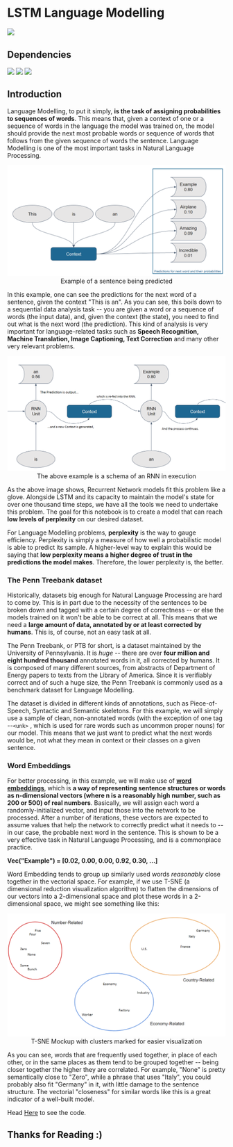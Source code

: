 # LSTM Language Modelling

![](http://ForTheBadge.com/images/badges/made-with-python.svg) 

## Dependencies

![](https://img.shields.io/badge/TensorFlow-2.1.0-FF6F00?style=for-the-badge&logo=TensorFlow)
![](https://img.shields.io/badge/numpy-1.19.2-013243?style=for-the-badge&logo=NumPy)
![](https://img.shields.io/badge/time-1.0.0-123456?style=for-the-badge)

## Introduction

Language Modelling, to put it simply, <b>is the task of assigning probabilities to sequences of words</b>. This means that, given a context of one or a sequence of words in the language the model was trained on, the model should provide the next most probable words or sequence of words that follows from the given sequence of words the sentence. Language Modelling is one of the most important tasks in Natural Language Processing.

<p align="center">
	<img width="650px" src="Images/img0.png"><br>
	Example of a sentence being predicted
</p>

In this example, one can see the predictions for the next word of a sentence, given the context "This is an". As you can see, this boils down to a sequential data analysis task -- you are given a word or a sequence of words (the input data), and, given the context (the state), you need to find out what is the next word (the prediction). This kind of analysis is very important for language-related tasks such as <b>Speech Recognition, Machine Translation, Image Captioning, Text Correction</b> and many other very relevant problems. 

<p align="center">
	<img width="650px" src="Images/img1.png"><br>
	The above example is a schema of an RNN in execution
</p>

As the above image shows, Recurrent Network models fit this problem like a glove. Alongside LSTM and its capacity to maintain the model's state for over one thousand time steps, we have all the tools we need to undertake this problem. The goal for this notebook is to create a model that can reach <b>low levels of perplexity</b> on our desired dataset.

For Language Modelling problems, <b>perplexity</b> is the way to gauge efficiency. Perplexity is simply a measure of how well a probabilistic model is able to predict its sample. A higher-level way to explain this would be saying that <b>low perplexity means a higher degree of trust in the predictions the model makes</b>. Therefore, the lower perplexity is, the better.

### The Penn Treebank dataset

Historically, datasets big enough for Natural Language Processing are hard to come by. This is in part due to the necessity of the sentences to be broken down and tagged with a certain degree of correctness -- or else the models trained on it won't be able to be correct at all. This means that we need a <b>large amount of data, annotated by or at least corrected by humans</b>. This is, of course, not an easy task at all.

The Penn Treebank, or PTB for short, is a dataset maintained by the University of Pennsylvania. It is <i>huge</i> -- there are over <b>four million and eight hundred thousand</b> annotated words in it, all corrected by humans. It is composed of many different sources, from abstracts of Department of Energy papers to texts from the Library of America. Since it is verifiably correct and of such a huge size, the Penn Treebank is commonly used as a benchmark dataset for Language Modelling.

The dataset is divided in different kinds of annotations, such as Piece-of-Speech, Syntactic and Semantic skeletons. For this example, we will simply use a sample of clean, non-annotated words (with the exception of one tag --<code>&lt;unk&gt;</code>
, which is used for rare words such as uncommon proper nouns) for our model. This means that we just want to predict what the next words would be, not what they mean in context or their classes on a given sentence.

### Word Embeddings

For better processing, in this example, we will make use of <a href="https://www.tensorflow.org/tutorials/word2vec/"><b>word embeddings</b></a>, which is <b>a way of representing sentence structures or words as n-dimensional vectors (where n is a reasonably high number, such as 200 or 500) of real numbers</b>. Basically, we will assign each word a randomly-initialized vector, and input those into the network to be processed. After a number of iterations, these vectors are expected to assume values that help the network to correctly predict what it needs to -- in our case, the probable next word in the sentence. This is shown to be a very effective task in Natural Language Processing, and is a commonplace practice.

<strong>Vec("Example") = [0.02, 0.00, 0.00, 0.92, 0.30, ...]</strong>

Word Embedding tends to group up similarly used words <i>reasonably</i> close together in the vectorial space. For example, if we use T-SNE (a dimensional reduction visualization algorithm) to flatten the dimensions of our vectors into a 2-dimensional space and plot these words in a 2-dimensional space, we might see something like this:

<p align="center">
	<img width="650px" src="Images/img2.png"><br>
	T-SNE Mockup with clusters marked for easier visualization
</p>

As you can see, words that are frequently used together, in place of each other, or in the same places as them tend to be grouped together -- being closer together the higher they are correlated. For example, "None" is pretty semantically close to "Zero", while a phrase that uses "Italy", you could probably also fit "Germany" in it, with little damage to the sentence structure. The vectorial "closeness" for similar words like this is a great indicator of a well-built model.

Head [Here](Notebook.ipynb) to see the code.

## Thanks for Reading :)